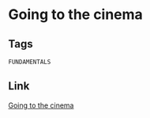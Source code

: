# Going to the cinema


## Tags

`FUNDAMENTALS`

## Link

[Going to the cinema](https://www.codewars.com/kata/562f91ff6a8b77dfe900006e)